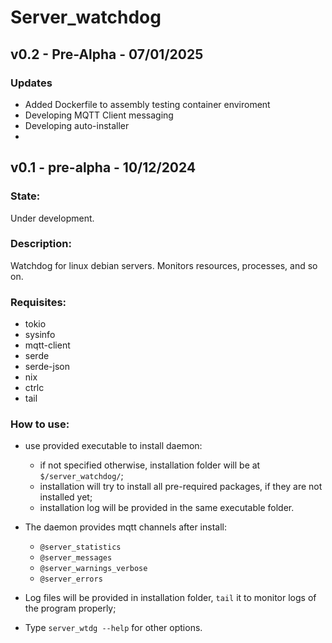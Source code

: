 # Server_watchdog

## v0.2 - Pre-Alpha - 07/01/2025
### Updates
- Added Dockerfile to assembly testing container enviroment
- Developing MQTT Client messaging 
- Developing auto-installer
- 

## v0.1 - pre-alpha - 10/12/2024
### State:
Under development.
### Description:
Watchdog for linux debian servers.
Monitors resources, processes, and so on.
### Requisites:
- tokio
- sysinfo
- mqtt-client
- serde
- serde-json
- nix
- ctrlc
- tail
### How to use:
- use provided executable to install daemon:
    - if not specified otherwise, installation folder will be at `$/server_watchdog/`;
    - installation will try to install all pre-required packages, if they are not installed yet;
    - installation log will be provided in the same executable folder.

- The daemon provides mqtt channels after install:
    - `@server_statistics`
    - `@server_messages`
    - `@server_warnings_verbose`
    - `@server_errors`

- Log files will be provided in installation folder, `tail` it to monitor logs of the program properly;

- Type `server_wtdg --help` for other options.
